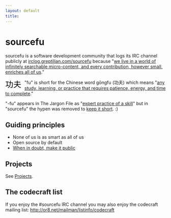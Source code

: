 ```yaml
---
layout: default
title:
---
```

# sourcefu

sourcefu is a software development community that logs its IRC channel publicly at [irclog.greptilian.com/sourcefu](http://irclog.greptilian.com/sourcefu/today) because "[we live in a world of infinitely searchable micro-content, and every contribution, however small, enriches all of us](http://www.codinghorror.com/blog/2007/04/when-in-doubt-make-it-public.html)."

<img src="/img/gongfu.svg" alt="gongfu" width="50px" align="left" style="padding-right: 10px; padding-top: 5px"/>

"fu" is short for the Chinese word gōngfu (功夫) which means "[any study, learning, or practice that requires patience, energy, and time to complete][wikipedia-kungfu]."

"-fu" appears in The Jargon File as "[expert practice of a skill][jargonfile-fu]" but in "sourcefu" the hypen was removed to [keep it short][unix-short]. :)

[jargonfile-fu]: http://catb.org/jargon/html/F/suffix-fu.html
[wikipedia-kungfu]: https://en.wikipedia.org/wiki/Kung_fu_%28term%29
[unix-short]: http://www.ru.j-npcs.org/usoft/WWW/LJ/Articles/unixtenets.html

## Guiding principles

* None of us is as smart as all of us
* Open source by default
* [When in doubt, make it public](http://www.codinghorror.com/blog/2007/04/when-in-doubt-make-it-public.html)

## Projects

See [Projects](/projects).

## The codecraft list

If you enjoy the \#sourcefu IRC channel you may also enjoy the codecraft mailing list: http://or8.net/mailman/listinfo/codecraft
